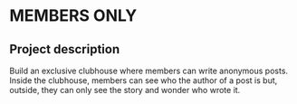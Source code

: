 # MEMBERS ONLY

## Project description

Build an exclusive clubhouse where members can write anonymous posts. Inside the clubhouse, members can see who the author of a post is but, outside, they can only see the story and wonder who wrote it.
